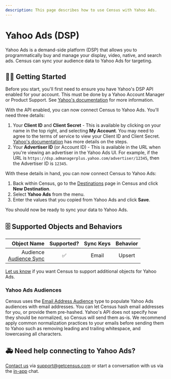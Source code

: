 ```yaml
---
description: This page describes how to use Census with Yahoo Ads.
---
```


# Yahoo Ads (DSP)

Yahoo Ads is a demand-side platform (DSP) that allows you to programmatically buy and manage your display, video, native, and search ads. Census can sync your audience data to Yahoo Ads for targeting.

## 🏃‍♀️ Getting Started

Before you start, you'll first need to ensure you have Yahoo's DSP API enabled for your account. This must be done by a Yahoo Account Manager or Product Support. See [Yahoo's documentation](https://developer.yahooinc.com/dsp/api/docs/authentication/vmdn-auth-overview.html) for more information.

With the API enabled, you can now connect Census to Yahoo Ads. You'll need three details:

1. Your **Client ID** and **Client Secret** - This is available by clicking on your name in the top right, and selecting **My Account**. You may need to agree to the terms of service to view your Client ID and Client Secret. [Yahoo's documentation](https://developer.yahooinc.com/dsp/api/docs/authentication/vmdn-auth-overview.html#get-your-id) has more details on the steps.
2. Your **Advertiser ID** (or Account ID) - This is available in the URL when you're viewing an advertiser in the Yahoo Ads UI. For example, if the URL is `https://dsp.admanagerplus.yahoo.com/advertiser/12345`, then the Advertiser ID is `12345`.

With these details in hand, you can now connect Census to Yahoo Ads:
1. Back within Census, go to the [Destinations](https://app.getcensus.com/destinations) page in Census and click **New Destination**.
2. Select **Yahoo Ads** from the menu.
3. Enter the values that you copied from Yahoo Ads and click **Save**.

You should now be ready to sync your data to Yahoo Ads.

## 🗄 Supported Objects and Behaviors

|  **Object Name** | **Supported?** |  **Sync Keys** |  **Behavior**  |
| ---------------: | :------------: | :------------: | :------------: |
|   Audience <br> [Audience Sync](https://docs.getcensus.com/basics/core-concept/audience-syncs)|        ✅       | Email | Upsert |

[Let us know](mailto:support@getcensus.com) if you want Census to support additional objects for Yahoo Ads.

### Yahoo Ads Audiences

Census uses the [Email Address Audience](https://developer.yahooinc.com/dsp/api/docs/traffic/audience/email-address-audience.html) type to populate Yahoo Ads audiences with email addresses. You can let Census hash email addresses for you, or provide them pre-hashed. Yahoo's API does not specify how they should be normalized, so Census will send them as-is. We recommend apply common normalization practices to your emails before sending them to Yahoo such as removing leading and trailing whitespace, and lowercasing all characters.

## 🚑 Need help connecting to Yahoo Ads?

[Contact us](mailto:support@getcensus.com) via support@getcensus.com or start a conversation with us via the [in-app](https://app.getcensus.com) chat.
